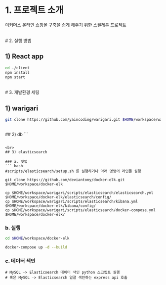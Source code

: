 # 1. 프로젝트 소개

이커머스 온라인 쇼핑몰 구축을 쉽게 해주기 위한 스켈레톤 프로젝트

<br>
# 2. 실행 방법

## 1) React app
``` bash
cd ./client
npm install
npm start
```

<br>
# 3. 개발환경 세팅

## 1) warigari

``` bash
git clone https://github.com/yaincoding/warigari.git $HOME/workspace/warigari
```

<br>
## 2) db
```

```

<br>
## 3) elasticsearch

### a. 셋업
``` bash
#scripts/elasticsearch/setup.sh 를 실행하거나 아래 명령어 라인들 실행

git clone https://github.com/deviantony/docker-elk.git $HOME/workspace/docker-elk

cp $HOME/workspace/warigari/scripts/elasticsearch/elasticsearch.yml $HOME/workspace/docker-elk/elasticsearch/config/
cp $HOME/workspace/warigari/scripts/elasticsearch/kibana.yml $HOME/workspace/docker-elk/kibana/config/
cp $HOME/workspace/warigari/scripts/elasticsearch/docker-compose.yml $HOME/workspace/docker-elk/
```

### b. 실행
``` bash
cd $HOME/workspace/docker-elk

docker-compose up -d --build
```

### c. 데이터 색인
```
# MySQL -> Elasticsearch 데이터 색인 python 스크립트 실행
# 혹은 MySQL -> Elasticsearch 일괄 색인하는 express api 호출
```
